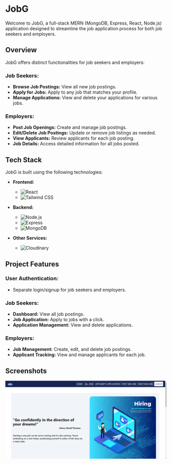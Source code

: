 # JobG

Welcome to JobG, a full-stack MERN (MongoDB, Express, React, Node.js) application designed to streamline the job application process for both job seekers and employers.

## Overview

JobG offers distinct functionalities for job seekers and employers:

### Job Seekers:
- **Browse Job Postings:** View all new job postings.
- **Apply for Jobs:** Apply to any job that matches your profile.
- **Manage Applications:** View and delete your applications for various jobs.

### Employers:
- **Post Job Openings:** Create and manage job postings.
- **Edit/Delete Job Postings:** Update or remove job listings as needed.
- **View Applicants:** Review applicants for each job posting.
- **Job Details:** Access detailed information for all jobs posted.

## Tech Stack

JobG is built using the following technologies:

- **Frontend:**
  - ![React](https://img.shields.io/badge/-React-61DAFB?logo=react&logoColor=white)
  - ![Tailwind CSS](https://img.shields.io/badge/-TailwindCSS-38B2AC?logo=tailwind-css&logoColor=white)
  
- **Backend:**
  - ![Node.js](https://img.shields.io/badge/-Node.js-339933?logo=node.js&logoColor=white)
  - ![Express](https://img.shields.io/badge/-Express-000000?logo=express&logoColor=white)
  - ![MongoDB](https://img.shields.io/badge/-MongoDB-47A248?logo=mongodb&logoColor=white)
  
- **Other Services:**
  - ![Cloudinary](https://img.shields.io/badge/-Cloudinary-3448C5?logo=cloudinary&logoColor=white)

## Project Features

### User Authentication:
- Separate login/signup for job seekers and employers.

### Job Seekers:
- **Dashboard:** View all job postings.
- **Job Application:** Apply to jobs with a click.
- **Application Management:** View and delete applications.

### Employers:
- **Job Management:** Create, edit, and delete job postings.
- **Applicant Tracking:** View and manage applicants for each job.

## Screenshots

![JobG Screenshot](./utils/logo.jpg)


